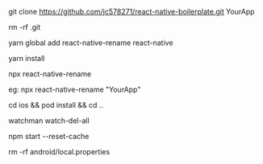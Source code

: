 git clone https://github.com/jc578271/react-native-boilerplate.git YourApp

rm -rf .git

yarn global add react-native-rename react-native

yarn install

npx react-native-rename <newName>
  
eg: npx react-native-rename "YourApp"

cd ios && pod install && cd ..
  
watchman watch-del-all
  
npm start --reset-cache

rm -rf android/local.properties
